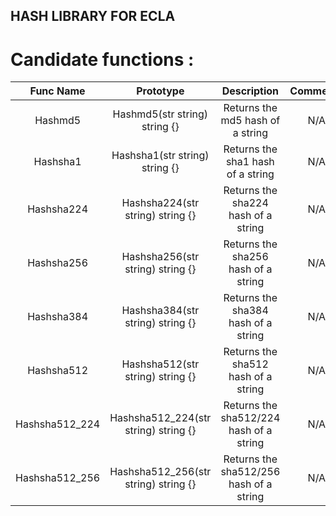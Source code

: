 ## HASH LIBRARY FOR ECLA

# Candidate functions :

|    Func Name    |              Prototype               |               Description               | Comments |
|:---------------:|:------------------------------------:|:---------------------------------------:|:--------:|
|     Hashmd5     |    Hashmd5(str string) string {}     |    Returns the md5 hash of a string     |   N/A    |
|    Hashsha1     |    Hashsha1(str string) string {}    |    Returns the sha1 hash of a string    |   N/A    |
|   Hashsha224    |   Hashsha224(str string) string {}   |   Returns the sha224 hash of a string   |   N/A    |
|   Hashsha256    |   Hashsha256(str string) string {}   |   Returns the sha256 hash of a string   |   N/A    |
|   Hashsha384    |   Hashsha384(str string) string {}   |   Returns the sha384 hash of a string   |   N/A    |
|   Hashsha512    |   Hashsha512(str string) string {}   |   Returns the sha512 hash of a string   |   N/A    |
| Hashsha512_224  | Hashsha512_224(str string) string {} | Returns the sha512/224 hash of a string |   N/A    |
| Hashsha512_256  | Hashsha512_256(str string) string {} | Returns the sha512/256 hash of a string |   N/A    |